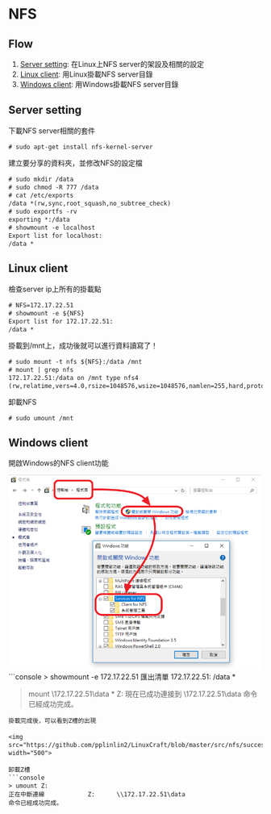 # NFS
## Flow
1. [Server setting](#server-setting): 在Linux上NFS server的架設及相關的設定
1. [Linux client](#linux-client): 用Linux掛載NFS server目錄
1. [Windows client](#windows-client): 用Windows掛載NFS server目錄

## Server setting
下載NFS server相關的套件
```console
# sudo apt-get install nfs-kernel-server
```
建立要分享的資料夾，並修改NFS的設定檔
```console
# sudo mkdir /data
# sudo chmod -R 777 /data
# cat /etc/exports
/data *(rw,sync,root_squash,no_subtree_check)
# sudo exportfs -rv
exporting *:/data
# showmount -e localhost
Export list for localhost:
/data *
```

## Linux client
檢查server ip上所有的掛載點
```console
# NFS=172.17.22.51
# showmount -e ${NFS}
Export list for 172.17.22.51:
/data *
```
掛載到/mnt上，成功後就可以進行資料讀寫了！
```console
# sudo mount -t nfs ${NFS}:/data /mnt
# mount | grep nfs
172.17.22.51:/data on /mnt type nfs4 (rw,relatime,vers=4.0,rsize=1048576,wsize=1048576,namlen=255,hard,proto=tcp,port=0,timeo=600,retrans=2,sec=sys,clientaddr=172.17.28.138,local_lock=none,addr=172.17.22.51)
```
卸載NFS
```console
# sudo umount /mnt
```
## Windows client
開啟Windows的NFS client功能

<img src="https://github.com/pplinlin2/LinuxCraft/blob/master/src/nfs/setting.png" width="500">
```console
> showmount -e 172.17.22.51
匯出清單 172.17.22.51:
/data                              *

> mount \\172.17.22.51\data *
Z: 現在已成功連接到 \\172.17.22.51\data
命令已經成功完成。
```
掛載完成後，可以看到Z槽的出現

<img src="https://github.com/pplinlin2/LinuxCraft/blob/master/src/nfs/success.png" width="500">

卸載Z槽
```console
> umount Z:
正在中斷連線            Z:      \\172.17.22.51\data
命令已經成功完成。
```

